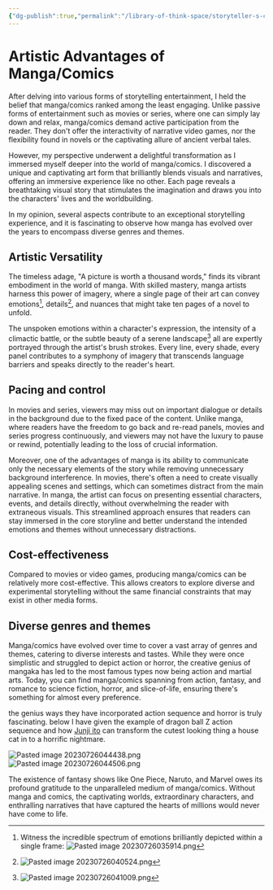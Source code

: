 ```yaml
---
{"dg-publish":true,"permalink":"/library-of-think-space/storyteller-s-craft/artistic-advantages-of-manga-or-comics/"}
---
```


# Artistic Advantages of Manga/Comics

After delving into various forms of storytelling entertainment, I held the belief that manga/comics ranked among the least engaging. Unlike passive forms of entertainment such as movies or series, where one can simply lay down and relax, manga/comics demand active participation from the reader. They don't offer the interactivity of narrative video games, nor the flexibility found in novels or the captivating allure of ancient verbal tales.

However, my perspective underwent a delightful transformation as I immersed myself deeper into the world of manga/comics. I discovered a unique and captivating art form that brilliantly blends visuals and narratives, offering an immersive experience like no other. Each page reveals a breathtaking visual story that stimulates the imagination and draws you into the characters' lives and the worldbuilding.
  
In my opinion, several aspects contribute to an exceptional storytelling experience, and it is fascinating to observe how manga has evolved over the years to encompass diverse genres and themes.

## Artistic Versatility

The timeless adage, "A picture is worth a thousand words," finds its vibrant embodiment in the world of manga. With skilled mastery, manga artists harness this power of imagery, where a single page of their art can convey emotions[^1], details[^2], and nuances that might take ten pages of a novel to unfold.

The unspoken emotions within a character's expression, the intensity of a climactic battle, or the subtle beauty of a serene landscape[^3] all are expertly portrayed through the artist's brush strokes. Every line, every shade, every panel contributes to a symphony of imagery that transcends language barriers and speaks directly to the reader's heart.

## Pacing and control

In movies and series, viewers may miss out on important dialogue or details in the background due to the fixed pace of the content. Unlike manga, where readers have the freedom to go back and re-read panels, movies and series progress continuously, and viewers may not have the luxury to pause or rewind, potentially leading to the loss of crucial information.

Moreover, one of the advantages of manga is its ability to communicate only the necessary elements of the story while removing unnecessary background interference. In movies, there's often a need to create visually appealing scenes and settings, which can sometimes distract from the main narrative. In manga, the artist can focus on presenting essential characters, events, and details directly, without overwhelming the reader with extraneous visuals. This streamlined approach ensures that readers can stay immersed in the core storyline and better understand the intended emotions and themes without unnecessary distractions.

## Cost-effectiveness

Compared to movies or video games, producing manga/comics can be relatively more cost-effective. This allows creators to explore diverse and experimental storytelling without the same financial constraints that may exist in other media forms.

## Diverse genres and themes

Manga/comics have evolved over time to cover a vast array of genres and themes, catering to diverse interests and tastes. While they were once simplistic and struggled to depict action or horror, the creative genius of mangaka has led to the most famous types now being action and martial arts. Today, you can find manga/comics spanning from action, fantasy, and romance to science fiction, horror, and slice-of-life, ensuring there's something for almost every preference.

the genius ways they have incorporated action sequence and horror is truly fascinating. below I have given the example of dragon ball Z action sequence and how [Junji ito](https://en.wikipedia.org/wiki/Junji_Ito_Collection) can transform the cutest looking thing a house cat in to a horrific nightmare.

![Pasted image 20230726044438.png](/img/user/Library%20of%20ThinkSpace/Storyteller_s%20Craft/attachments/Pasted%20image%2020230726044438.png)
![Pasted image 20230726044506.png](/img/user/Library%20of%20ThinkSpace/Storyteller_s%20Craft/attachments/Pasted%20image%2020230726044506.png)

The existence of fantasy shows like One Piece, Naruto, and Marvel owes its profound gratitude to the unparalleled medium of manga/comics. Without manga and comics, the captivating worlds, extraordinary characters, and enthralling narratives that have captured the hearts of millions would never have come to life.


[^1]:Witness the incredible spectrum of emotions brilliantly depicted within a single frame: ![Pasted image 20230726035914.png](/img/user/Library%20of%20ThinkSpace/Storyteller_s%20Craft/attachments/Pasted%20image%2020230726035914.png)
[^2]:![Pasted image 20230726040524.png](/img/user/Library%20of%20ThinkSpace/Storyteller_s%20Craft/attachments/Pasted%20image%2020230726040524.png)
[^3]:![Pasted image 20230726041009.png](/img/user/Library%20of%20ThinkSpace/Storyteller_s%20Craft/attachments/Pasted%20image%2020230726041009.png)